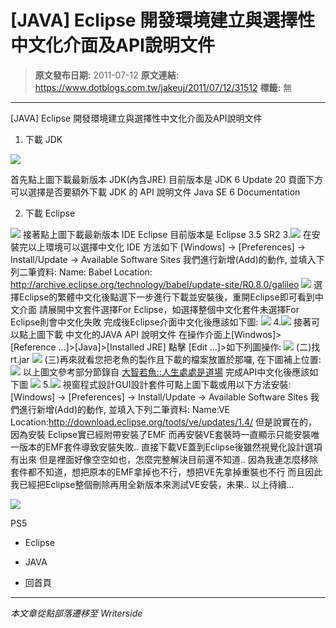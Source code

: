 # [JAVA] Eclipse 開發環境建立與選擇性中文化介面及API說明文件

> **原文發布日期:** 2011-07-12
> **原文連結:** https://www.dotblogs.com.tw/jakeuj/2011/07/12/31512
> **標籤:** 無

---

[JAVA] Eclipse 開發環境建立與選擇性中文化介面及API說明文件

1. 下載 JDK

[![](http://java.sun.com/im/logo_oracle_footer.gif)](http://java.sun.com/javase/downloads/index.jsp)

首先點上圖下載最新版本 JDK(內含JRE) 目前版本是 JDK 6 Update 20
頁面下方可以選擇是否要額外下載 JDK 的 API 說明文件 Java SE 6 Documentation

2. 下載 Eclipse

[![](http://www.eclipse.org/eclipse.org-common/themes/Nova/images/eclipse.png)](http://www.eclipse.org/downloads/)
接著點上圖下載最新版本 IDE Eclipse 目前版本是 Eclipse 3.5 SR2
3.[![](http://www.eclipse.org/images/egg-incubation.png)](http://www.eclipse.org/babel/)
在安裝完以上環境可以選擇中文化 IDE 方法如下
[Windows] -> [Preferences] -> Install/Update -> Available Software Sites
我們進行新增(Add)的動作, 並填入下列二筆資料:
Name: Babel
Location: http://archive.eclipse.org/technology/babel/update-site/R0.8.0/galileo
![](http://img64.imageshack.us/img64/1454/15704602.jpg)
選擇Eclipse的繁體中文化後點選下一步進行下載並安裝後，重開Eclipse即可看到中文介面
請展開中文套件選擇For Eclipse，如選擇整個中文化套件未選擇For Eclipse則會中文化失敗
完成後Eclipse介面中文化後應該如下圖:
![](http://img191.imageshack.us/img191/7117/16644672.jpg)
4.[![](http://dev.eclipse.org/large_icons/actions/bookmark-new.png)](http://of.openfoundry.org/download_path/java4zhtw/1.6.20081225/com.sun.java.doc.sdk.1.6_tw_Kuo_chaoyi_v20081225.zip)
接著可以點上圖下載 中文化的JAVA API 說明文件
在操作介面上[Windwos]>[Reference ...]>[Java]>[Installed JRE] 點擊 [Edit ...]>如下列圖操作:
[![](http://2.bp.blogspot.com/_Sx-9Cwd1BEg/SU_FjIyYQbI/AAAAAAAABy0/XR_cbjFJ1ZM/s400/eclipse3.4.tw.chaoyi.kuo.03.png)](http://2.bp.blogspot.com/_Sx-9Cwd1BEg/SU_FjIyYQbI/AAAAAAAABy0/XR_cbjFJ1ZM/s1600-h/eclipse3.4.tw.chaoyi.kuo.03.png)
(二)找 rt.jar
[![](http://4.bp.blogspot.com/_Sx-9Cwd1BEg/SU_GT7rrVgI/AAAAAAAABy8/o-YizabEgqA/s400/eclipse3.4.tw.chaoyi.kuo.04.png)](http://4.bp.blogspot.com/_Sx-9Cwd1BEg/SU_GT7rrVgI/AAAAAAAABy8/o-YizabEgqA/s1600-h/eclipse3.4.tw.chaoyi.kuo.04.png)
(三)再來就看您把老魚的製作且下載的檔案放置於那囉, 在下圖補上位置:
[![](http://3.bp.blogspot.com/_Sx-9Cwd1BEg/SU_HLxxyNTI/AAAAAAAABzE/a6XcXfCwmCY/s400/eclipse3.4.tw.chaoyi.kuo.05.png)](http://3.bp.blogspot.com/_Sx-9Cwd1BEg/SU_HLxxyNTI/AAAAAAAABzE/a6XcXfCwmCY/s1600-h/eclipse3.4.tw.chaoyi.kuo.05.png)
以上圖文參考部分節錄自 [大智若魚::人生處處是道場](http://oss-tw.blogspot.com/)
完成API中文化後應該如下圖
![](http://img190.imageshack.us/img190/1876/69920050.jpg)
5.[![](http://www.eclipse.org/eclipse.org-common/themes/Nova/images/eclipse.png)](http://www.eclipse.org/vep/downloads/)
視窗程式設計GUI設計套件可點上圖下載或用以下方法安裝:
[Windows] -> [Preferences] -> Install/Update -> Available Software Sites
我們進行新增(Add)的動作, 並填入下列二筆資料:
Name:VE
Location:<http://download.eclipse.org/tools/ve/updates/1.4/>
但是說實在的，因為安裝 Eclipse實已經附帶安裝了EMF
而再安裝VE套裝時一直顯示只能安裝唯一版本的EMF套件導致安裝失敗..
直接下載VE蓋到Eclipse後雖然視覺化設計選項有出來
但是裡面好像空空如也，怎麼完整解決目前還不知道..
因為我連怎麼移除套件都不知道，想把原本的EMF拿掉也不行，想把VE先拿掉重裝也不行
而且因此我已經把Eclipse整個刪除再用全新版本來測試VE安裝，未果..
以上待續...

![](https://card.psnprofiles.com/1/jakeuj.png)

PS5

* Eclipse
* JAVA

* 回首頁

---

*本文章從點部落遷移至 Writerside*
